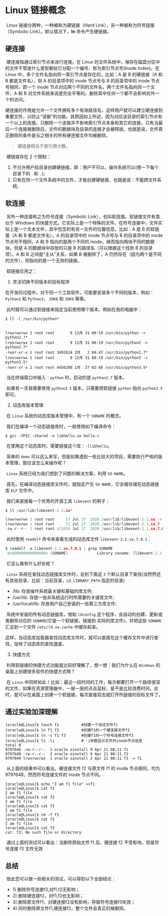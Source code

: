 # Linux 链接概念

​	Linux 链接分两种，一种被称为硬链接（Hard Link），另一种被称为符号链接（Symbolic Link）。默认情况下，**ln** 命令产生硬链接。

## 硬连接

​	硬连接指通过索引节点来进行连接。在 Linux 的文件系统中，保存在磁盘分区中的文件不管是什么类型都给它分配一个编号，称为索引节点号(Inode Index)。在 Linux 中，多个文件名指向同一索引节点是存在的。比如：A 是 B 的硬链接（A 和 B 都是文件名），则 A 的目录项中的 inode 节点号与 B 的目录项中的 inode 节点号相同，即一个 inode 节点对应两个不同的文件名，两个文件名指向同一个文件，A 和 B 对文件系统来说是完全平等的。删除其中任何一个都不会影响另外一个的访问。

​	硬连接的作用是允许一个文件拥有多个有效路径名，这样用户就可以建立硬连接到重要文件，以防止“误删”的功能。其原因如上所述，因为对应该目录的索引节点有一个以上的连接。只删除一个连接并不影响索引节点本身和其它的连接，只有当最后一个连接被删除后，文件的数据块及目录的连接才会被释放。也就是说，文件真正删除的条件是与之相关的所有硬连接文件均被删除。

> 硬连接相当于是引用计数。

​	硬链接存在 2 个限制：

1. 不允许用户给目录创建硬链接，即：用户不可以，操作系统可以(想一下每个目录下的 . 和 ..);
2. 只有在同一个文件系统中的文件，才能创建硬链接，也就是说：不能跨文件系统;

## 软连接

​	另外一种连接称之为符号连接（Symbolic Link），也叫软连接。软链接文件有类似于 Windows 的快捷方式。它实际上是一个特殊的文件。在符号连接中，文件实际上是一个文本文件，其中包含的有另一文件的位置信息。比如：A 是 B 的软链接（A 和 B 都是文件名），A 的目录项中的 inode 节点号与 B 的目录项中的 inode 节点号不相同，A 和 B 指向的是两个不同的 inode，继而指向两块不同的数据块。但是 A 的数据块中存放的只是 B 的路径名（可以根据这个找到 B 的目录项）。A 和 B 之间是“主从”关系，如果 B 被删除了，A 仍然存在（因为两个是不同的文件），但指向的是一个无效的链接。

​	软链接应用之：

1. 灵活切换不同版本的目标程序

​	在开发的过程中，对于同一个工具软件，可能要安装多个不同的版本，例如：`Python2` 和 `Python3`， `JDK8` 和 `JDK9` 等等。

​	此时就可以通过软链接来指定当前使用哪个版本。例如在我的电脑中：

```shell
$ ll -l /usr/bin/python*


lrwxrwxrwx 1 root root       9 12月 31 08:19 /usr/bin/python -> python2.7*
lrwxrwxrwx 1 root root       9 12月 31 08:19 /usr/bin/python2 -> python2.7*
-rwxr-xr-x 1 root root 3492624 3月   2 04:47 /usr/bin/python2.7*
lrwxrwxrwx 1 root root       9 12月 31 08:19 /usr/bin/python3 -> python3.5*
-rwxr-xr-x 2 root root 4456208 1月  27 02:48 /usr/bin/python3.5*
```

​	当在终端窗口中输入：`python` 时，启动的是 `python2.7` 版本。

​	如果有一天我需要使用 `python3.5` 版本，只需要把软链接 `python` 指向 `python3.5` 即可。



2. 动态库版本管理

​	在 `Linux` 系统的动态库版本管理中，有一个 `SONAME` 的概念。

​	我们在编译一个动态链接库时，一般使用如下编译命令：

```shell
$ gcc -fPIC -shared -o libhello.so hello.c
```

​	在使用这个动态库时，需要链接这个库：`-llibhello`。

​	简单的 `demo` 可以这么来写，但是如果遇到一些比较大的项目，需要执行严格的版本管理，那应该怎么来操作呢？

​	`Linux` 系统已经为我们想到了问题的解决方案，利用 `SO-NAME`。

​	首先，在编译动态链接库文件时，就指定产生 `SO-NAME`，它会被存储在动态链接库 `ELF` 文件中。

​	我们来直接看一个优秀的开源工具 `libevent` 的例子：

```go
$ ll /usr/lib/libevent-2.1.so*

lrwxrwxrwx 1 root root     17 Jul 27  2020 /usr/lib/libevent-2.1.so -> libevent-2.1.so.7
lrwxrwxrwx 1 root root     21 Jul 27  2020 /usr/lib/libevent-2.1.so.7 -> libevent-2.1.so.7.0.1
-rw-r--r-- 1 root root 412016 Jul 27  2020 /usr/lib/libevent-2.1.so.7.0.1
```

​	此时使用 `readelf` 命令来查看生成的动态库文件 `libevent-2.1.so.7.0.1`：

```go
$ readelf -a libevent-2.1.so.7.0.1 | grep SONAME
 0x000000000000000e (SONAME)             Library soname: [libevent-2.1.so.7]
```

​	它这么做有什么好处呢？

​	`Linux` 系统在查找动态链接库文件时，会到下面这 `3` 个默认目录下查找(当然然还有其他目录，比如：当前目录，`LD_LIBRARY_PATH` 指定的目录)

- /lib: 存放操作系统最关键和基础的库文件;
- /usr/lib: 存放一些非系统运行时所需要的关键库文件;
- /usr/local/lib: 存放用户自己安装的一些第三方库文件;

​	系统中安装的所有动态链接库，借助 `ldconfig` 这个程序，会自动的创建、更新或者删除对应的 `SONAME`(它是一个软链接，链接到 实际的库文件)，并把这些 `SONAME` 汇总到一个文件 `/etc/ld.so.cache` 中缓存起来。

​	这样，当动态库加载器查找动态库文件时，就可以直接在这个缓存文件中进行查找，加快了动态库的查找速度。



3. 快捷方式

​	利用软链接的快捷方式功能就比较好理解了，想一想：我们为什么在 `Windows` 的桌面上创建很多软件的快捷方式啊？

​	在 `Linux` 中同样如此！比如：最近一段时间的工作，每次都要打开一个路径很深的文件。如果在资源管理器中，一层一层的点击鼠标，是不是比较浪费时间。此时，就可以在桌面上创建一个软链接，每次直接双击就打开所链接的目标文件了。

## 通过实验加深理解

```shell
[oracle@Linux]$ touch f1          #创建一个测试文件f1
[oracle@Linux]$ ln f1 f2          #创建f1的一个硬连接文件f2
[oracle@Linux]$ ln -s f1 f3       #创建f1的一个符号连接文件f3
[oracle@Linux]$ ls -li            # -i参数显示文件的inode节点信息
total 0
9797648 -rw-r--r--  2 oracle oinstall 0 Apr 21 08:11 f1
9797648 -rw-r--r--  2 oracle oinstall 0 Apr 21 08:11 f2
9797649 lrwxrwxrwx  1 oracle oinstall 2 Apr 21 08:11 f3 -> f1
```

​	从上面的结果中可以看出，硬连接文件 f2 与原文件 f1 的 inode 节点相同，均为 9797648，然而符号连接文件的 inode 节点不同。

```shell
[oracle@Linux]$ echo "I am f1 file" >>f1
[oracle@Linux]$ cat f1
I am f1 file
[oracle@Linux]$ cat f2
I am f1 file
[oracle@Linux]$ cat f3
I am f1 file
[oracle@Linux]$ rm -f f1
[oracle@Linux]$ cat f2
I am f1 file
[oracle@Linux]$ cat f3
cat: f3: No such file or directory
```

​	通过上面的测试可以看出：当删除原始文件 f1 后，硬连接 f2 不受影响，但是符号连接 f3 文件无效

## 总结

​	依此您可以做一些相关的测试，可以得到以下全部结论：

- 1).删除符号连接f3,对f1,f2无影响；
- 2).删除硬连接f2，对f1,f3也无影响；
- 3).删除原文件f1，对硬连接f2没有影响，导致符号连接f3失效；
- 4).同时删除原文件f1,硬连接f2，整个文件会真正的被删除。